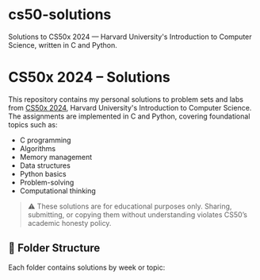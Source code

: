 # cs50-solutions
Solutions to CS50x 2024 — Harvard University's Introduction to Computer Science, written in C and Python.

# CS50x 2024 – Solutions

This repository contains my personal solutions to problem sets and labs from [CS50x 2024](https://cs50.harvard.edu/x/), Harvard University's Introduction to Computer Science. The assignments are implemented in C and Python, covering foundational topics such as:

- C programming
- Algorithms
- Memory management
- Data structures
- Python basics
- Problem-solving
- Computational thinking

> ⚠️ These solutions are for educational purposes only. Sharing, submitting, or copying them without understanding violates CS50’s academic honesty policy.

## 📁 Folder Structure
Each folder contains solutions by week or topic:
